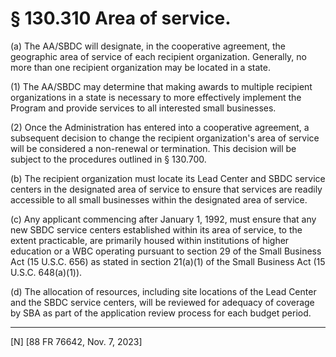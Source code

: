 # § 130.310   Area of service.

(a) The AA/SBDC will designate, in the cooperative agreement, the geographic area of service of each recipient organization. Generally, no more than one recipient organization may be located in a state.


(1) The AA/SBDC may determine that making awards to multiple recipient organizations in a state is necessary to more effectively implement the Program and provide services to all interested small businesses.


(2) Once the Administration has entered into a cooperative agreement, a subsequent decision to change the recipient organization's area of service will be considered a non-renewal or termination. This decision will be subject to the procedures outlined in § 130.700.


(b) The recipient organization must locate its Lead Center and SBDC service centers in the designated area of service to ensure that services are readily accessible to all small businesses within the designated area of service.


(c) Any applicant commencing after January 1, 1992, must ensure that any new SBDC service centers established within its area of service, to the extent practicable, are primarily housed within institutions of higher education or a WBC operating pursuant to section 29 of the Small Business Act (15 U.S.C. 656) as stated in section 21(a)(1) of the Small Business Act (15 U.S.C. 648(a)(1)).


(d) The allocation of resources, including site locations of the Lead Center and the SBDC service centers, will be reviewed for adequacy of coverage by SBA as part of the application review process for each budget period.



---

[N] [88 FR 76642, Nov. 7, 2023]








